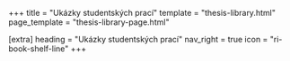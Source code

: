 +++
title = "Ukázky studentských prací"
template = "thesis-library.html"
page_template = "thesis-library-page.html"

[extra]
heading = "Ukázky studentských prací"
nav_right = true
icon = "ri-book-shelf-line"
+++
